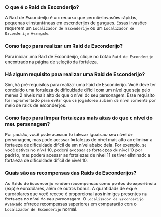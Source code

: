 ### O que é o Raid de Esconderijo?

A Raid de Esconderijo é um recurso que permite invasões rápidas, pequenas e instantâneas em esconderijos de gangues. Essas invasões requerem um `Localizador de Esconderijo` ou um `Localizador de Esconderijo Avançado`.

### Como faço para realizar um Raid de Esconderijo?

Para iniciar uma Raid de Esconderijo, clique no botão `Raid de Esconderijo` encontrado na página de seleção da fortaleza.

### Há algum requisito para realizar uma Raid de Esconderijo?

Sim, há pré-requisitos para realizar uma Raid de Esconderijo. Você deve ter concluído uma fortaleza de dificuldade difícil com um nível que seja pelo menos 2 níveis mais alto do que o nível do seu personagem. Esse requisito foi implementado para evitar que os jogadores subam de nível somente por meio de raids de esconderijos.

### Como faço para limpar fortalezas mais altas do que o nível do meu personagem?

Por padrão, você pode acessar fortalezas iguais ao seu nível de personagem, mas pode acessar fortalezas de nível mais alto ao eliminar a fortaleza de dificuldade difícil de um nível abaixo dela. Por exemplo, se você estiver no nível 10, poderá acessar as fortalezas de nível 10 por padrão, mas poderá acessar as fortalezas de nível 11 se tiver eliminado a fortaleza de dificuldade difícil de nível 10.

### Quais são as recompensas das Raids de Esconderijos?

As Raids de Esconderijo rendem recompensas como pontos de experiência (exp) e eurodólares, além de outros bônus. A quantidade de exp e eurodólares que você recebe é proporcional aos inimigos presentes na fortaleza no nível do seu personagem. O `Localizador de Esconderijo Avançado` oferece recompensas superiores em comparação com o `Localizador de Esconderijo` normal.
